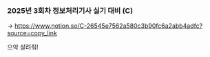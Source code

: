 ### 2025년 3회차 정보처리기사 실기 대비 (C) 

-> https://www.notion.so/C-26545e7562a580c3b90fc6a2abb4adfc?source=copy_link

으악 살려줘! 
